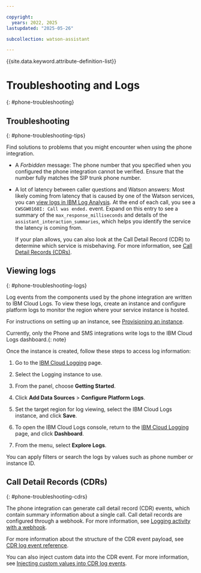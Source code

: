 ```yaml
---

copyright:
  years: 2022, 2025
lastupdated: "2025-05-26"

subcollection: watson-assistant

---
```


{{site.data.keyword.attribute-definition-list}}


# Troubleshooting and Logs
{: #phone-troubleshooting}

## Troubleshooting
{: #phone-troubleshooting-tips}

Find solutions to problems that you might encounter when using the phone integration.

- A *Forbidden* message: The phone number that you specified when you configured the phone integration cannot be verified. Ensure that the number fully matches the SIP trunk phone number.

- A lot of latency between caller questions and Watson answers: Most likely coming from latency that is caused by one of the Watson services, you can [view logs in IBM Log Analysis](#phone-troubleshooting-logs). At the end of each call, you see a `CWSGW0160I: Call was ended.` event. Expand on this entry to see a summary of the `max_response_milliseconds` and details of the `assistant_interaction_summaries`, which helps you identify the service the latency is coming from.

  If your plan allows, you can also look at the Call Detail Record (CDR) to determine which service is misbehaving. For more information, see [Call Detail Records (CDRs)](#phone-troubleshooting-cdrs).

## Viewing logs
{: #phone-troubleshooting-logs}

Log events from the components used by the phone integration are written to IBM Cloud Logs. To view these logs, create an instance and configure platform logs to monitor the region where your service instance is hosted.

For instructions on setting up an instance, see [Provisioning an instance](https://cloud.ibm.com/docs/cloud-logs?topic=cloud-logs-instance-provision&interface=ui).

Currently, only the Phone and SMS integrations write logs to the IBM Cloud Logs dashboard.{: note}

Once the instance is created, follow these steps to access log information:

1. Go to the [IBM Cloud Logging](https://cloud.ibm.com/observe/logging) page.

1. Select the Logging instance to use.

1. From the panel, choose **Getting Started**.

1. Click **Add Data Sources** > **Configure Platform Logs**.

1. Set the target region for log viewing, select the IBM Cloud Logs instance, and click **Save**.

1. To open the IBM Cloud Logs console, return to the [IBM Cloud Logging](https://cloud.ibm.com/observe/logging) page, and click **Dashboard**.

1. From the menu, select **Explore Logs**.

You can apply filters or search the logs by values such as phone number or instance ID.

## Call Detail Records (CDRs)
{: #phone-troubleshooting-cdrs}

The phone integration can generate call detail record (CDR) events, which contain summary information about a single call. Call detail records are configured through a webhook. For more information, see [Logging activity with a webhook](/docs/watson-assistant?topic=watson-assistant-webhook-log#webhook-log).

For more information about the structure of the CDR event payload, see [CDR log event reference](/docs/watson-assistant?topic=watson-assistant-cdr-log-reference).

You can also inject custom data into the CDR event. For more information, see [Injecting custom values into CDR log events](/docs/watson-assistant?topic=watson-assistant-phone-actions#phone-actions-cdr-custom-data).
